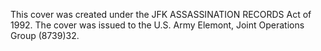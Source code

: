 This cover was created under the JFK ASSASSINATION RECORDS Act of 1992. The cover was issued to the U.S. Army Elemont, Joint Operations Group (8739)32.